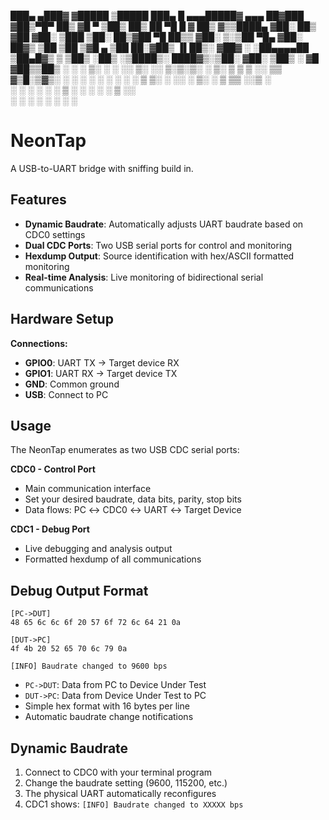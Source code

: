 ███▄ ▄███▓ ▓█████  ▒█████   ███▄    █ ▄▄▄█████▓ ▄▄▄       ██▓███  
▓██▒▀█▀ ██▒ ▓█   ▀ ▒██▒  ██▒ ██ ▀█   █ ▓  ██▒ ▓▒▒████▄    ▓██░  ██▒
▓██    ▓██░ ▒███   ▒██░  ██▒▓██  ▀█ ██▒▒ ▓██░ ▒░▒██  ▀█▄  ▓██░ ██▓▒
▒██    ▒██  ▒▓█  ▄ ▒██   ██░▓██▒  ▐▌██▒░ ▓██▓ ░ ░██▄▄▄▄██ ▒██▄█▓▒ ▒
▒██▒   ░██▒ ░▒████▒░ ████▓▒░▒██░   ▓██░  ▒██▒ ░  ▓█   ▓██▒▒██▒ ░  ░
░ ▒░   ░  ░ ░░ ▒░ ░░ ▒░▒░▒░ ░ ▒░   ▒ ▒   ▒ ░░    ▒▒   ▓▒█░▒▓▒░ ░  ░
░  ░      ░  ░ ░  ░  ░ ▒ ▒░ ░ ░░   ░ ▒░    ░      ▒   ▒▒ ░░▒ ░     
░      ░       ░   ░ ░ ░ ▒     ░   ░ ░   ░        ░   ▒   ░░       
       ░       ░  ░    ░ ░           ░                ░  ░        
       
# NeonTap

A USB-to-UART bridge with sniffing build in.

## Features

- **Dynamic Baudrate**: Automatically adjusts UART baudrate based on CDC0 settings
- **Dual CDC Ports**: Two USB serial ports for control and monitoring
- **Hexdump Output**: Source identification with hex/ASCII formatted monitoring
- **Real-time Analysis**: Live monitoring of bidirectional serial communications

## Hardware Setup

**Connections:**

- **GPIO0**: UART TX → Target device RX
- **GPIO1**: UART RX → Target device TX
- **GND**: Common ground
- **USB**: Connect to PC

## Usage

The NeonTap enumerates as two USB CDC serial ports:

**CDC0 - Control Port**

- Main communication interface
- Set your desired baudrate, data bits, parity, stop bits
- Data flows: PC ↔ CDC0 ↔ UART ↔ Target Device

**CDC1 - Debug Port**

- Live debugging and analysis output
- Formatted hexdump of all communications

## Debug Output Format

```
[PC->DUT]
48 65 6c 6c 6f 20 57 6f 72 6c 64 21 0a

[DUT->PC]
4f 4b 20 52 65 70 6c 79 0a

[INFO] Baudrate changed to 9600 bps
```

- `PC->DUT`: Data from PC to Device Under Test
- `DUT->PC`: Data from Device Under Test to PC
- Simple hex format with 16 bytes per line
- Automatic baudrate change notifications

## Dynamic Baudrate

1. Connect to CDC0 with your terminal program
2. Change the baudrate setting (9600, 115200, etc.)
3. The physical UART automatically reconfigures
4. CDC1 shows: `[INFO] Baudrate changed to XXXXX bps`
